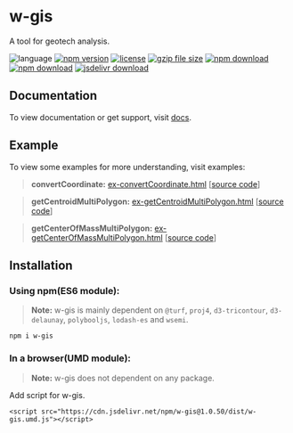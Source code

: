 # w-gis
A tool for geotech analysis.

![language](https://img.shields.io/badge/language-JavaScript-orange.svg) 
[![npm version](http://img.shields.io/npm/v/w-gis.svg?style=flat)](https://npmjs.org/package/w-gis) 
[![license](https://img.shields.io/npm/l/w-gis.svg?style=flat)](https://npmjs.org/package/w-gis) 
[![gzip file size](http://img.badgesize.io/yuda-lyu/w-gis/master/dist/w-gis.umd.js.svg?compression=gzip)](https://github.com/yuda-lyu/w-gis)
[![npm download](https://img.shields.io/npm/dt/w-gis.svg)](https://npmjs.org/package/w-gis) 
[![npm download](https://img.shields.io/npm/dm/w-gis.svg)](https://npmjs.org/package/w-gis) 
[![jsdelivr download](https://img.shields.io/jsdelivr/npm/hm/w-gis.svg)](https://www.jsdelivr.com/package/npm/w-gis)

## Documentation
To view documentation or get support, visit [docs](https://yuda-lyu.github.io/w-gis/w-gis.html).

## Example
To view some examples for more understanding, visit examples:
> **convertCoordinate:** [ex-convertCoordinate.html](https://yuda-lyu.github.io/w-gis/examples/ex-convertCoordinate.html) [[source code](https://github.com/yuda-lyu/w-gis/blob/master/docs/examples/ex-convertCoordinate.html)]

> **getCentroidMultiPolygon:** [ex-getCentroidMultiPolygon.html](https://yuda-lyu.github.io/w-gis/examples/ex-getCentroidMultiPolygon.html) [[source code](https://github.com/yuda-lyu/w-gis/blob/master/docs/examples/ex-getCentroidMultiPolygon.html)]

> **getCenterOfMassMultiPolygon:** [ex-getCenterOfMassMultiPolygon.html](https://yuda-lyu.github.io/w-gis/examples/ex-getCenterOfMassMultiPolygon.html) [[source code](https://github.com/yuda-lyu/w-gis/blob/master/docs/examples/ex-getCenterOfMassMultiPolygon.html)]

## Installation
### Using npm(ES6 module):
> **Note:** w-gis is mainly dependent on `@turf`, `proj4`, `d3-tricontour`, `d3-delaunay`, `polybooljs`, `lodash-es` and `wsemi`.
```alias
npm i w-gis
```

### In a browser(UMD module):
> **Note:** w-gis does not dependent on any package.

Add script for w-gis.
```alias
<script src="https://cdn.jsdelivr.net/npm/w-gis@1.0.50/dist/w-gis.umd.js"></script>

```
